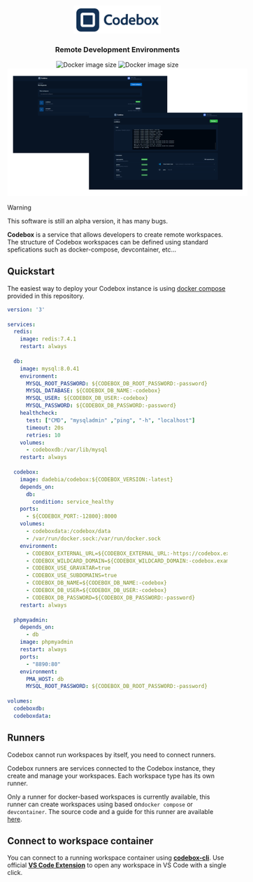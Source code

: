 <div align="center">
  <img src="./docs/codebox-logo.png" width="200">

  <h3>
    Remote Development Environments
  </h3>
    <img alt="Docker image size" src="https://badgen.net/docker/size/dadebia/codebox?icon=docker&label=image%20size">
    <img alt="Docker image size" src="https://badgen.net/docker/pulls/dadebia/codebox?icon=docker&label=pulls">

  <img src="./docs/preview.png" style="max-width: 550px">

  <br>
</div>

> [!WARNING]  
> This software is still an alpha version, it has many bugs.

**Codebox** is a service that allows developers to create remote workspaces. The structure of Codebox workspaces can be defined using standard spefications such as docker-compose, devcontainer, etc...



## Quickstart

The easiest way to deploy your Codebox instance is using [docker compose](./docker-compose.yml) provided in this repository.

```yaml
version: '3'

services:
  redis:
    image: redis:7.4.1
    restart: always

  db:
    image: mysql:8.0.41
    environment:
      MYSQL_ROOT_PASSWORD: ${CODEBOX_DB_ROOT_PASSWORD:-password}
      MYSQL_DATABASE: ${CODEBOX_DB_NAME:-codebox}
      MYSQL_USER: ${CODEBOX_DB_USER:-codebox}
      MYSQL_PASSWORD: ${CODEBOX_DB_PASSWORD:-password}
    healthcheck:
      test: ["CMD", "mysqladmin" ,"ping", "-h", "localhost"]
      timeout: 20s
      retries: 10
    volumes:
      - codeboxdb:/var/lib/mysql
    restart: always

  codebox:
    image: dadebia/codebox:${CODEBOX_VERSION:-latest}
    depends_on:
      db:
        condition: service_healthy
    ports:
      - ${CODEBOX_PORT:-12800}:8000
    volumes:
      - codeboxdata:/codebox/data
      - /var/run/docker.sock:/var/run/docker.sock
    environment:
      - CODEBOX_EXTERNAL_URL=${CODEBOX_EXTERNAL_URL:-https://codebox.example.com}
      - CODEBOX_WILDCARD_DOMAIN=${CODEBOX_WILDCARD_DOMAIN:-codebox.example.com}
      - CODEBOX_USE_GRAVATAR=true
      - CODEBOX_USE_SUBDOMAINS=true
      - CODEBOX_DB_NAME=${CODEBOX_DB_NAME:-codebox}
      - CODEBOX_DB_USER=${CODEBOX_DB_USER:-codebox}
      - CODEBOX_DB_PASSWORD=${CODEBOX_DB_PASSWORD:-password}
    restart: always

  phpmyadmin:
    depends_on:
      - db
    image: phpmyadmin
    restart: always
    ports:
      - "8890:80"
    environment:
      PMA_HOST: db
      MYSQL_ROOT_PASSWORD: ${CODEBOX_DB_ROOT_PASSWORD:-password}

volumes:
  codeboxdb:
  codeboxdata:
```

## Runners
Codebox cannot run workspaces by itself, you need to connect runners.

Codebox runners are services connected to the Codebox instance, they create and manage your workspaces. Each workspace type has its own runner.

Only a runner for docker-based workspaces is currently available, this runner can create workspaces using based on`docker compose` or `devcontainer`. The source code and a guide for this runner are available [here](https://gitlab.com/codebox4073715/codebox-docker-runner).

## Connect to workspace container

You can connect to a running workspace container using [**codebox-cli**](https://gitlab.com/codebox4073715/codebox-cli). Use official [**VS Code Extension**](https://gitlab.com/codebox4073715/codebox-vscode-extension) to open any workspace in VS Code with a single click.

